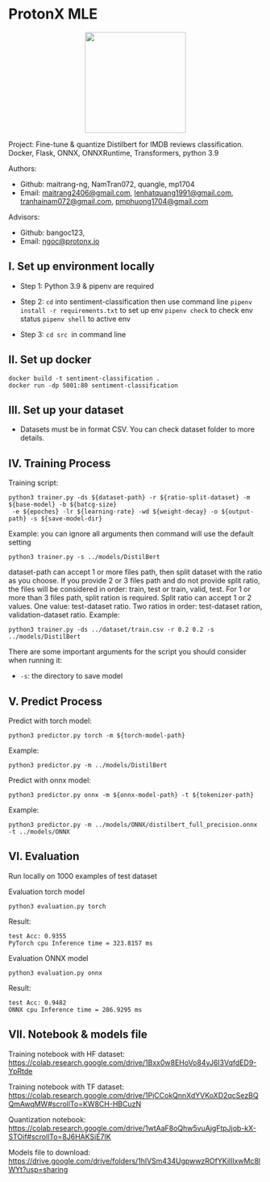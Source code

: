 # ProtonX MLE 


<p align="center">
    <img src='https://storage.googleapis.com/protonx-cloud-storage/transformer/protonx-transf.png' width=200 class="center">
</p>

Project: Fine-tune & quantize Distilbert for IMDB reviews classification.
Docker, Flask, ONNX, ONNXRuntime, Transformers, python 3.9


Authors:
- Github: maitrang-ng, NamTran072, quangle, mp1704
- Email: maitrang2406@gmail.com, lenhatquang1991@gmail.com, tranhainam072@gmail.com, pmphuong1704@gmail.com

Advisors:
- Github: bangoc123, 
- Email: ngoc@protonx.io

## I.  Set up environment locally
- Step 1: 
Python 3.9 & pipenv are required

- Step 2: 
```cd``` into sentiment-classification then use command line ```pipenv install -r requirements.txt``` to set up env
```pipenv check``` to check env status
```pipenv shell``` to active env

- Step 3: 
```cd src ```in command line


## II. Set up docker

```
docker build -t sentiment-classification .
docker run -dp 5001:80 sentiment-classification
```

## III. Set up your dataset

- Datasets must be in format CSV. You can check dataset folder to more details.

## IV. Training Process

Training script:
```
python3 trainer.py -ds ${dataset-path} -r ${ratio-split-dataset} -m ${base-model} -b ${batcg-size}
 -e ${epoches} -lr ${learning-rate} -wd ${weight-decay} -o ${output-path} -s ${save-model-dir}
```
Example: you can ignore all arguments then command will use the default setting
```
python3 trainer.py -s ../models/DistilBert
``` 

dataset-path can accept 1 or more files path, then split dataset with the ratio as you choose.
If you provide 2 or 3 files path and do not provide split ratio, the files will be considered in order: train, test or train, valid, test.
For 1 or more than 3 files path, split ration is required.
Split ratio can accept 1 or 2 values. One value: test-dataset ratio. Two ratios in order: test-dataset ration, validation-dataset ratio.
Example: 
```
python3 trainer.py -ds ../dataset/train.csv -r 0.2 0.2 -s ../models/DistilBert
``` 

There are some important arguments for the script you should consider when running it:
- `-s`: the directory to save model

## V. Predict Process
Predict with torch model:
```
python3 predictor.py torch -m ${torch-model-path}
```
Example:
```
python3 predictor.py -m ../models/DistilBert
``` 

Predict with onnx model:
```
python3 predictor.py onnx -m ${onnx-model-path} -t ${tokenizer-path}
```
Example:
```
python3 predictor.py -m ../models/ONNX/distilbert_full_precision.onnx -t ../models/ONNX
``` 


## VI. Evaluation
Run locally on 1000 examples of test dataset

Evaluation torch model
```
python3 evaluation.py torch
```
Result:
```
test Acc: 0.9355
PyTorch cpu Inference time = 323.8157 ms
```


Evaluation ONNX model
```
python3 evaluation.py onnx
```
Result:
```
test Acc: 0.9482
ONNX cpu Inference time = 286.9295 ms
```

## VII. Notebook & models file
Training notebook with HF dataset:
https://colab.research.google.com/drive/1Bxx0w8EHoVo84yJ6I3VqfdED9-YpRtde

Training notebook with TF dataset:
https://colab.research.google.com/drive/1PjCCokQnnXdYVKoXD2qcSezBQQmAwqMW#scrollTo=KW8CH-HBCuzN

Quantization notebook:
https://colab.research.google.com/drive/1wtAaF8oQhw5vuAjgFtpJjob-kX-STOif#scrollTo=8J6HAKSiE7IK

Models file to download:
https://drive.google.com/drive/folders/1hlVSm434UgpwwzROfYKillIxwMc8lWYt?usp=sharing


